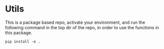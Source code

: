 # Utils

This is a package based repo, activate your environment, and run the following command in the top dir of the repo, in order to use the functions in this package. 

`pip install -e .`
